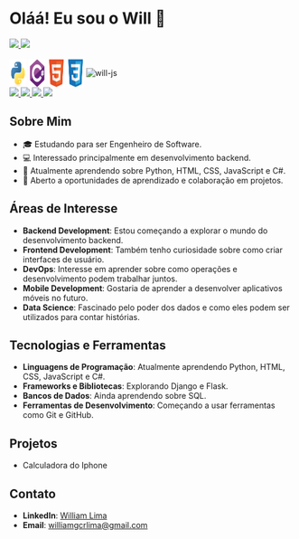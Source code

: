 # Oláá! Eu sou o Will 👋
<div>
  <a href="https://github.com/WilliamL1ma">
    <img height="180em" src="https://github-readme-stats.vercel.app/api?username=WilliamL1ma&show_icons=true&theme=holi&include_all_commits=true&count_private=true" />
    <img height="180em" src="https://github-readme-stats.vercel.app/api/top-langs/?username=WilliamL1ma&layout=compact&langs_count=16&theme=holi" />
  </a>
</div>

<div style="display: inline_block"><br>
<img align="center" alt="will-Python" height="50" width="30" src="https://raw.githubusercontent.com/devicons/devicon/master/icons/python/python-original.svg">
<img align="center" alt="will-Csharp" height="50" width="30" src="https://raw.githubusercontent.com/devicons/devicon/master/icons/csharp/csharp-original.svg">
<img align="center" alt="will-HTML" height="50" width="30" src="https://raw.githubusercontent.com/devicons/devicon/master/icons/html5/html5-original.svg">
<img align="center" alt="will-CSS" height="50" width="30" src="https://raw.githubusercontent.com/devicons/devicon/master/icons/css3/css3-original.svg">
<img align="center" alt="will-js" height="50" width="30" src="https://cdn.jsdelivr.net/gh/devicons/devicon@latest/icons/javascript/javascript-original.svg">
</div>
<div>
  <a href="https://www.instagram.com/_.lima436/" target="_blank">
    <img src="https://img.shields.io/badge/-Instagram-323446?style=for-the-badge&logo=instagram&logoColor=white" target="_blank">
  </a>
  <a href="https://discord.gg/FFaCyYtm6w" target="_blank">
    <img src="https://img.shields.io/badge/Discord-7289DA?style=for-the-badge&logo=discord&logoColor=white" target="_blank">
  </a>
  <a href="mailto:williamgcrlima@gmail.com">
    <img src="https://img.shields.io/badge/-Gmail-333333?style=for-the-badge&logo=gmail&logoColor=white" target="_blank">
  </a>
  <a href="https://www.linkedin.com/in/william-l1ma/" target="_blank">
    <img src="https://img.shields.io/badge/-LinkedIn-0077B5?style=for-the-badge&logo=linkedin&logoColor=white" target="_blank">
  </a>
</div> 

  
## Sobre Mim

- 🎓 Estudando para ser Engenheiro de Software.
- 💻 Interessado principalmente em desenvolvimento backend.
- 🌱 Atualmente aprendendo sobre Python, HTML, CSS, JavaScript e C#.
- 🤝 Aberto a oportunidades de aprendizado e colaboração em projetos.

## Áreas de Interesse

- **Backend Development**: Estou começando a explorar o mundo do desenvolvimento backend.
- **Frontend Development**: Também tenho curiosidade sobre como criar interfaces de usuário.
- **DevOps**: Interesse em aprender sobre como operações e desenvolvimento podem trabalhar juntos.
- **Mobile Development**: Gostaria de aprender a desenvolver aplicativos móveis no futuro.
- **Data Science**: Fascinado pelo poder dos dados e como eles podem ser utilizados para contar histórias.

## Tecnologias e Ferramentas

- **Linguagens de Programação**: Atualmente aprendendo Python, HTML, CSS, JavaScript e C#.
- **Frameworks e Bibliotecas**: Explorando Django e Flask.
- **Bancos de Dados**: Ainda aprendendo sobre SQL.
- **Ferramentas de Desenvolvimento**: Começando a usar ferramentas como Git e GitHub.

## Projetos
- Calculadora do Iphone

## Contato

- **LinkedIn**: [William Lima](https://www.linkedin.com/in/william-l1ma/)
- **Email**: [williamgcrlima@gmail.com](mailto:williamgcrlima@gmail.com)
